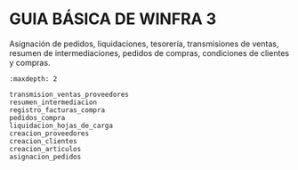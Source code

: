 
# GUIA BÁSICA DE WINFRA 3

Asignación de pedidos, liquidaciones, tesorería, transmisiones de ventas, resumen de intermediaciones, pedidos de compras, condiciones de clientes y compras.


```{toctree}
:maxdepth: 2

transmision_ventas_proveedores
resumen_intermediacion
registro_facturas_compra
pedidos_compra
liquidacion_hojas_de_carga
creacion_proveedores
creacion_clientes
creacion_articulos
asignacion_pedidos
```
